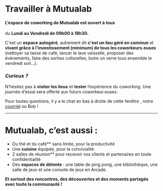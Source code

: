 # Travailler à Mutualab 
#### L’espace de coworking de Mutualab est ouvert à tous
du **Lundi au Vendredi de 09h00 à 18h30.**

C'est un **espace autogéré**, autrement dit **c'est un lieu géré en commun** et **vivant grâce à l'investissement (minimum) de tous les coworkeurs.euses** (nettoyer sa tasse de café, lancer le lave vaisselle, proposer des évènements, faire des sorties culturelles, boire un verre tous ensemble le vendredi soir...). 

### _Curieux ?_

N’hésitez pas à **visiter les lieux** et **tester** l’expérience du coworking. Une journée d’essai sera offerte aux futurs coworkeur.euses.

Pour toutes questions, il y a le chat en bas à droite de cette fenêtre , notre [courriel](mailto:mutualab@coworkinglille.com) ou Bob !

 ---
# Mutualab, c’est aussi :
*   Du thé et du café** sans limite, pour la productivité
*   Une **cuisine** équipée, pour la convivialité
*   2 salles de réunion** pour recevoir vos clients et partenaires en toute confidentialité
*   Des **espaces de détente** : une table de ping pong, une bibliothèque, une salle de jeux et une console de jeux en Arcade.

**Et surtout des rencontres, des découvertes et des moments partagés avec toute la communauté !**
